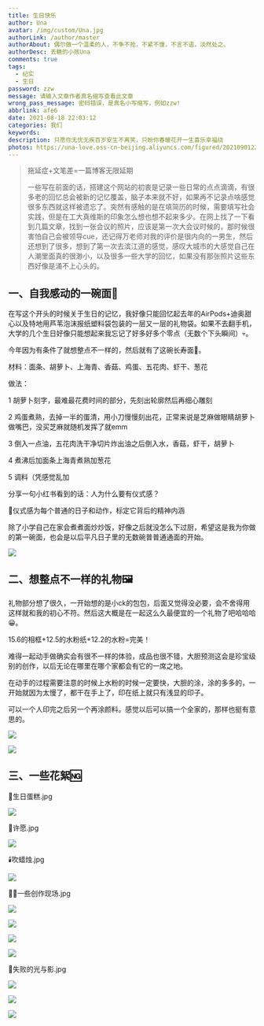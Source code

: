 ```yaml
---
title: 生日快乐
author: Una
avatar: /img/custom/Una.jpg
authorLink: /author/master
authorAbout: 偶尔做一个温柔的人，不争不抢，不紧不慢，不言不语，淡然处之。
authorDesc: 丢糖的小孩Una
comments: true
tags:
  - 纪实
  - 生日
password: zzw
message: 请输入文章作者真名缩写查看此文章
wrong_pass_message: 密码错误，是真名小写缩写，例如zzw!
abbrlink: afe6
date: 2021-08-18 22:03:12
categories: 我们
keywords:
description: 只愿你无忧无疾百岁安生不离笑，只盼你春暖花开一生喜乐幸福绕
photos: https://una-love.oss-cn-beijing.aliyuncs.com/figured/20210901220727.jpg
---
```

> 拖延症+文笔差=一篇博客无限延期
>
> 一些写在前面的话，搭建这个网站的初衷是记录一些日常的点点滴滴，有很多老的回忆总会被新的记忆覆盖，脑子本来就不好，如果再不记录点啥感觉很多东西就这样被遗忘了。突然有感触的是在填简历的时候，需要填写社会实践，但是在工大真维斯的印象怎么想也想不起来多少。在网上找了一下看到几篇文章，找到一张会议的照片，应该是第一次大会议时候的，那时候很害怕自己会被领导cue，还记得万老师对我的评价是很内向的一男生，然后还想到了很多，想到了第一次去滨江道的感觉，感叹大城市的大感觉自己在人潮里面真的很渺小，以及很多一些大学的回忆，如果没有那张照片这些东西好像是涌不上心头的。

## 一、自我感动的一碗面🥘

在写这个开头的时候关于生日的记忆，我好像只能回忆起去年的AirPods+迪奥甜心以及特地用芦苇泡沫报纸塑料袋包装的一层又一层的礼物袋。如果不去翻手机，大学的几个生日好像只能想起来我忘记了好多好多个零点（无数个下头瞬间）💀。

今年因为有条件了就想整点不一样的，然后就有了这碗长寿面🍜。

材料：面条、胡萝卜、上海青、香菇、鸡蛋、五花肉、虾干、葱花

做法：

1 胡萝卜刻字，最难最花费时间的部分，先刻出轮廓然后再细心雕刻

2 鸡蛋煮熟，去掉一半的蛋清，用小刀慢慢刻出花，正常来说是芝麻做眼睛胡萝卜做嘴巴，没买芝麻就随机发挥了就emm

3 倒入一点油，五花肉洗干净切片炸出油之后倒入水，香菇，虾干，胡萝卜

4 煮沸后加面条上海青煮熟加葱花

5 调料（凭感觉乱加

分享一句小红书看到的话：人为什么要有仪式感？

🍷仪式感为每个普通的日子和动作，标定它背后的精神内涵

除了小学自己在家会煮煮面炒炒饭，好像之后就没怎么下过厨，希望这是我为你做的第一碗面，也会是以后平凡日子里的无数碗普普通通面的开始。

![](https://una-love.oss-cn-beijing.aliyuncs.com/figured/20210901221037.jpg)

## 二、想整点不一样的礼物🖼

礼物部分想了很久，一开始想的是小ck的包包，后面又觉得没必要，会不舍得用这样就和我的初心不符。然后这大概是在一起这么久最便宜的一个礼物了吧哈哈哈😀。

15.6的相框+12.5的水粉纸+12.2的水粉=完美！

难得一起动手做确实会有很不一样的体验，成品也很不错，大胆预测这会是珍宝级别的创作，以后无论在哪里在哪个家都会有它的一席之地。

在动手的过程需要注意的时候上水粉的时候一定要快，大胆的涂，涂的多多的，一开始就因为太慢了，都干在手上了，印在纸上就只有浅显的印子。

可以一个人印完之后另一个再涂颜料。感觉以后可以搞一个全家的，那样也挺有意思的。

![](https://una-love.oss-cn-beijing.aliyuncs.com/figured/%E6%89%8B%E5%8D%B02.jpg)

![](https://una-love.oss-cn-beijing.aliyuncs.com/figured/20210901223222.jpg)

## 三、一些花絮🆖

🎂生日蛋糕.jpg

![](https://una-love.oss-cn-beijing.aliyuncs.com/figured/202109012252335.jpg)

🌠许愿.jpg

![](https://una-love.oss-cn-beijing.aliyuncs.com/figured/202109012255499.jpg)

🕯️吹蜡烛.jpg

![](https://una-love.oss-cn-beijing.aliyuncs.com/figured/202109012255810.jpg)

👨‍🎨一些创作现场.jpg

![](https://una-love.oss-cn-beijing.aliyuncs.com/figured/202109012255129.jpg)

![](https://una-love.oss-cn-beijing.aliyuncs.com/figured/202109012255282.jpg)

![](https://una-love.oss-cn-beijing.aliyuncs.com/figured/202109012256826.jpg)

![](https://una-love.oss-cn-beijing.aliyuncs.com/figured/202109012256877.jpg)

🌟失败的光与影.jpg

![](https://una-love.oss-cn-beijing.aliyuncs.com/figured/202109012256420.jpg)

![](https://una-love.oss-cn-beijing.aliyuncs.com/figured/202109012256734.jpg)

![](https://una-love.oss-cn-beijing.aliyuncs.com/figured/202109012256179.jpg)